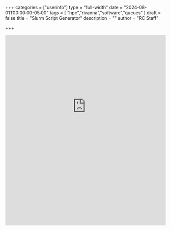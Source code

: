 +++
categories = ["userinfo"]
type = "full-width"
date = "2024-08-01T00:00:00-05:00"
tags = [
    "hpc","rivanna","software","queues"
]
draft = false
title = "Slurm Script Generator"
description = ""
author = "RC Staff"

+++
<div style="height: 750px; clip-path: inset(150px 0 0 0); position: relative; top: -150px;">
    <iframe src="https://adameubanks.github.io/UVASlurmScriptGenerator" scrolling="no" style="width: 100%; height: 100%; border: none;"></iframe>
</div>

